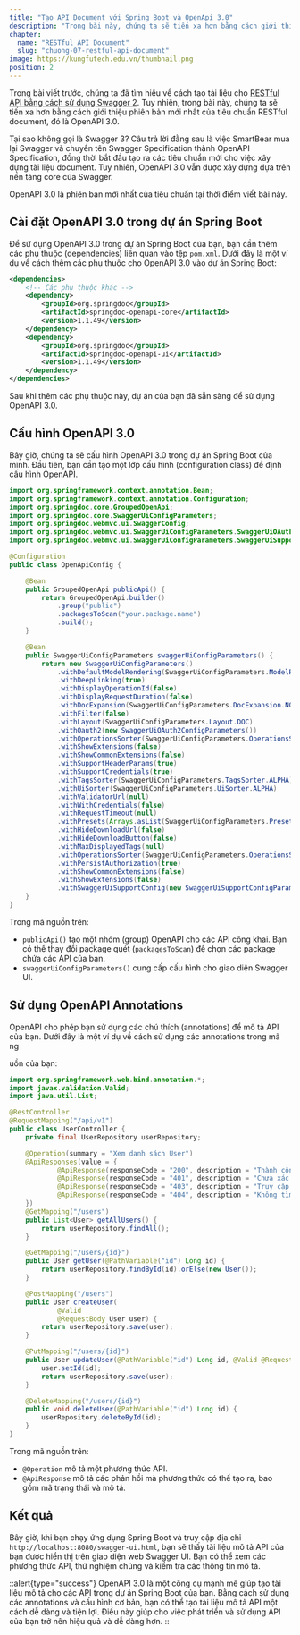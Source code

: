 ```yaml
---
title: "Tạo API Document với Spring Boot và OpenApi 3.0"
description: "Trong bài này, chúng ta sẽ tiến xa hơn bằng cách giới thiệu phiên bản mới nhất của tiêu chuẩn RESTful document, đó là OpenAPI 3.0"
chapter:
  name: "RESTful API Document"
  slug: "chuong-07-restful-api-document"
image: https://kungfutech.edu.vn/thumbnail.png
position: 2
---
```


Trong bài viết trước, chúng ta đã tìm hiểu về cách tạo tài liệu cho [RESTful API bằng cách sử dụng Swagger 2](/bai-viet/spring-boot/tao-api-document-voi-spring-boot-va-swagger). Tuy nhiên, trong bài này, chúng ta sẽ tiến xa hơn bằng cách giới thiệu phiên bản mới nhất của tiêu chuẩn RESTful document, đó là OpenAPI 3.0.

Tại sao không gọi là Swagger 3? Câu trả lời đằng sau là việc SmartBear mua lại Swagger và chuyển tên Swagger Specification thành OpenAPI Specification, đồng thời bắt đầu tạo ra các tiêu chuẩn mới cho việc xây dựng tài liệu document. Tuy nhiên, OpenAPI 3.0 vẫn được xây dựng dựa trên nền tảng core của Swagger.

OpenAPI 3.0 là phiên bản mới nhất của tiêu chuẩn tại thời điểm viết bài này.

## Cài đặt OpenAPI 3.0 trong dự án Spring Boot

Để sử dụng OpenAPI 3.0 trong dự án Spring Boot của bạn, bạn cần thêm các phụ thuộc (dependencies) liên quan vào tệp `pom.xml`. Dưới đây là một ví dụ về cách thêm các phụ thuộc cho OpenAPI 3.0 vào dự án Spring Boot:

```xml
<dependencies>
    <!-- Các phụ thuộc khác -->
    <dependency>
        <groupId>org.springdoc</groupId>
        <artifactId>springdoc-openapi-core</artifactId>
        <version>1.1.49</version>
    </dependency>
    <dependency>
        <groupId>org.springdoc</groupId>
        <artifactId>springdoc-openapi-ui</artifactId>
        <version>1.1.49</version>
    </dependency>
</dependencies>
```

Sau khi thêm các phụ thuộc này, dự án của bạn đã sẵn sàng để sử dụng OpenAPI 3.0.

## Cấu hình OpenAPI 3.0

Bây giờ, chúng ta sẽ cấu hình OpenAPI 3.0 trong dự án Spring Boot của mình. Đầu tiên, bạn cần tạo một lớp cấu hình (configuration class) để định cấu hình OpenAPI.

```java
import org.springframework.context.annotation.Bean;
import org.springframework.context.annotation.Configuration;
import org.springdoc.core.GroupedOpenApi;
import org.springdoc.core.SwaggerUiConfigParameters;
import org.springdoc.webmvc.ui.SwaggerConfig;
import org.springdoc.webmvc.ui.SwaggerUiConfigParameters.SwaggerUiOAuth2ConfigParameters;
import org.springdoc.webmvc.ui.SwaggerUiConfigParameters.SwaggerUiSupportConfigParameters;

@Configuration
public class OpenApiConfig {

    @Bean
    public GroupedOpenApi publicApi() {
        return GroupedOpenApi.builder()
            .group("public")
            .packagesToScan("your.package.name")
            .build();
    }

    @Bean
    public SwaggerUiConfigParameters swaggerUiConfigParameters() {
        return new SwaggerUiConfigParameters()
            .withDefaultModelRendering(SwaggerUiConfigParameters.ModelRendering.EXAMPLE)
            .withDeepLinking(true)
            .withDisplayOperationId(false)
            .withDisplayRequestDuration(false)
            .withDocExpansion(SwaggerUiConfigParameters.DocExpansion.NONE)
            .withFilter(false)
            .withLayout(SwaggerUiConfigParameters.Layout.DOC)
            .withOauth2(new SwaggerUiOAuth2ConfigParameters())
            .withOperationsSorter(SwaggerUiConfigParameters.OperationsSorter.ALPHA)
            .withShowExtensions(false)
            .withShowCommonExtensions(false)
            .withSupportHeaderParams(true)
            .withSupportCredentials(true)
            .withTagsSorter(SwaggerUiConfigParameters.TagsSorter.ALPHA)
            .withUiSorter(SwaggerUiConfigParameters.UiSorter.ALPHA)
            .withValidatorUrl(null)
            .withWithCredentials(false)
            .withRequestTimeout(null)
            .withPresets(Arrays.asList(SwaggerUiConfigParameters.Preset.MOBILE, SwaggerUiConfigParameters.Preset.SUPPORTED_METHODS))
            .withHideDownloadUrl(false)
            .withHideDownloadButton(false)
            .withMaxDisplayedTags(null)
            .withOperationsSorter(SwaggerUiConfigParameters.OperationsSorter.ALPHA)
            .withPersistAuthorization(true)
            .withShowCommonExtensions(false)
            .withShowExtensions(false)
            .withSwaggerUiSupportConfig(new SwaggerUiSupportConfigParameters());
    }
}
```

Trong mã nguồn trên:

- `publicApi()` tạo một nhóm (group) OpenAPI cho các API công khai. Bạn có thể thay đổi package quét (`packagesToScan`) để chọn các package chứa các API của bạn.
- `swaggerUiConfigParameters()` cung cấp cấu hình cho giao diện Swagger UI.

## Sử dụng OpenAPI Annotations

OpenAPI cho phép bạn sử dụng các chú thích (annotations) để mô tả API của bạn. Dưới đây là một ví dụ về cách sử dụng các annotations trong mã ng

uồn của bạn:

```java
import org.springframework.web.bind.annotation.*;
import javax.validation.Valid;
import java.util.List;

@RestController
@RequestMapping("/api/v1")
public class UserController {
    private final UserRepository userRepository;

    @Operation(summary = "Xem danh sách User")
    @ApiResponses(value = {
            @ApiResponse(responseCode = "200", description = "Thành công"),
            @ApiResponse(responseCode = "401", description = "Chưa xác thực"),
            @ApiResponse(responseCode = "403", description = "Truy cập bị cấm"),
            @ApiResponse(responseCode = "404", description = "Không tìm thấy")
    })
    @GetMapping("/users")
    public List<User> getAllUsers() {
        return userRepository.findAll();
    }

    @GetMapping("/users/{id}")
    public User getUser(@PathVariable("id") Long id) {
        return userRepository.findById(id).orElse(new User());
    }

    @PostMapping("/users")
    public User createUser(
            @Valid
            @RequestBody User user) {
        return userRepository.save(user);
    }

    @PutMapping("/users/{id}")
    public User updateUser(@PathVariable("id") Long id, @Valid @RequestBody User user) {
        user.setId(id);
        return userRepository.save(user);
    }

    @DeleteMapping("/users/{id}")
    public void deleteUser(@PathVariable("id") Long id) {
        userRepository.deleteById(id);
    }
}
```

Trong mã nguồn trên:

- `@Operation` mô tả một phương thức API.
- `@ApiResponse` mô tả các phản hồi mà phương thức có thể tạo ra, bao gồm mã trạng thái và mô tả.

## Kết quả

Bây giờ, khi bạn chạy ứng dụng Spring Boot và truy cập địa chỉ `http://localhost:8080/swagger-ui.html`, bạn sẽ thấy tài liệu mô tả API của bạn được hiển thị trên giao diện web Swagger UI. Bạn có thể xem các phương thức API, thử nghiệm chúng và kiểm tra các thông tin mô tả.

::alert{type="success"}
OpenAPI 3.0 là một công cụ mạnh mẽ giúp tạo tài liệu mô tả cho các API trong dự án Spring Boot của bạn. Bằng cách sử dụng các annotations và cấu hình cơ bản, bạn có thể tạo tài liệu mô tả API một cách dễ dàng và tiện lợi. Điều này giúp cho việc phát triển và sử dụng API của bạn trở nên hiệu quả và dễ dàng hơn.
::
